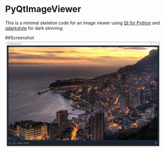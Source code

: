 # PyQtImageViewer

This is a minimal skeleton code for an image viewer using [Qt for Python](https://pypi.org/project/PySide2/) and [qdarkstyle](https://github.com/ColinDuquesnoy/QDarkStyleSheet) for dark skinning. 

##Screenshot
 ![PyQtImageViewer](https://github.com/afruehstueck/PyQtImageViewer/blob/master/doc/screenshot.jpg)
